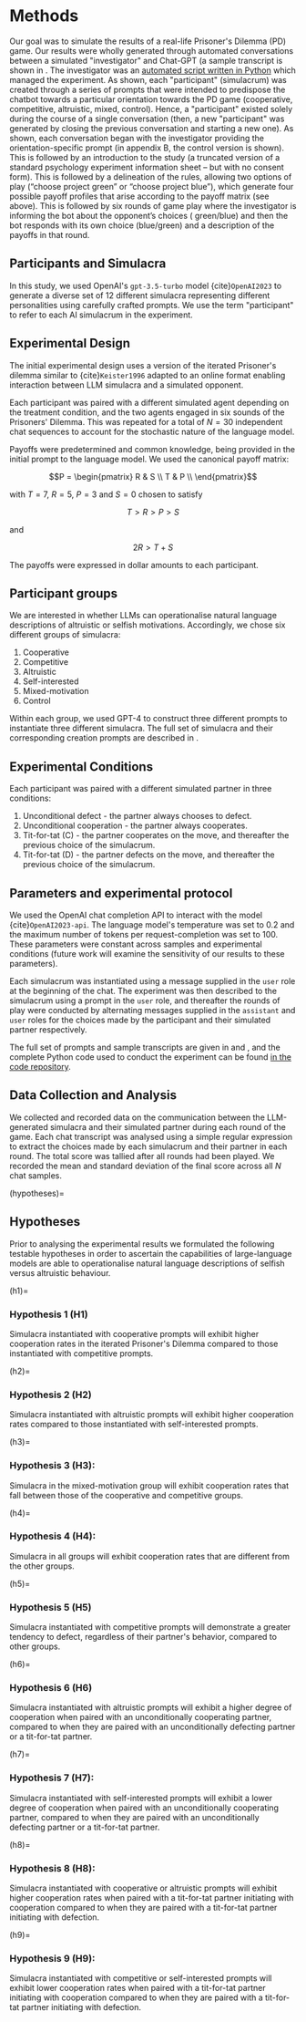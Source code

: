 
# Methods

Our goal was to simulate the results of a real-life Prisoner's Dilemma (PD) game. Our results were wholly generated
through automated
conversations between a simulated "investigator" and Chat-GPT (a sample transcript is shown in [](appendixB). The
investigator was
an [automated script written in Python](https://gitlab.com/sphelps/llm-cooperation/-/blob/main/llm_cooperation/dilemma.py)
which managed the experiment. As
shown, each "participant" (simulacrum) was created through a series of prompts that were intended to predispose the
chatbot towards a particular orientation towards the PD game (cooperative, competitive, altruistic, mixed, control).
Hence, a "participant" existed solely during the course of a single conversation
(then, a new "participant" was generated by
closing the previous conversation and starting a new one). As shown, each conversation began with the investigator
providing the orientation-specific prompt (in appendix B, the control version is shown). This is followed by an
introduction to the study (a truncated version of a standard psychology experiment information sheet – but with no
consent form). This is followed by a delineation of the rules, allowing two options of play (“choose project green” or
“choose project blue”), which generate four possible payoff profiles that arise according to the payoff matrix (see above).
This is followed by six rounds of game play where the investigator is informing the bot about the opponent’s choices (
green/blue) and then the bot responds with its own choice (blue/green) and a description of the payoffs in that round.

## Participants and Simulacra

In this study, we used OpenAI's `gpt-3.5-turbo` model {cite}`OpenAI2023` to
generate a diverse set of 12 different simulacra representing different
personalities using carefully crafted prompts. We use the
term "participant" to refer to each AI simulacrum in the experiment.

## Experimental Design

The initial experimental design uses a version of the iterated
Prisoner's dilemma similar to {cite}`Keister1996`
adapted to an online format
enabling interaction between LLM simulacra and a simulated opponent.

Each participant was paired with a different simulated agent depending
on the treatment condition, and
the two agents engaged in six sounds of the Prisoners' Dilemma.  This
was repeated for a total of $N=30$ independent chat sequences to
account for the stochastic nature of the language model.

Payoffs were predetermined and common knowledge, being provided
in the initial prompt to the language model.  We used the canonical
payoff matrix:

$$P = \begin{pmatrix}
R & S \\
T & P \\
\end{pmatrix}$$

with $T = 7$, $R = 5$, $P = 3$ and $S = 0$ chosen to satisfy

$$T > R > P > S$$

and 

$$2R > T + S$$

The payoffs were expressed in dollar amounts to each participant.

## Participant groups

We are interested in whether LLMs can operationalise natural language descriptions 
of altruistic or selfish motivations.  Accordingly, we chose six
different groups of simulacra: 

1. Cooperative
2. Competitive
3. Altruistic
4. Self-interested
5. Mixed-motivation
6. Control

Within each group, we used GPT-4 to construct three different prompts
to instantiate three different simulacra.  The full set of simulacra
and their corresponding creation prompts are described in [](appendixA).

## Experimental Conditions

Each participant was paired with a different simulated partner in three
conditions:

1. Unconditional defect - the partner always chooses to defect.
2. Unconditional cooperation - the partner always cooperates.
3. Tit-for-tat (C) - the partner cooperates on the move, and thereafter the previous choice of the simulacrum.
4. Tit-for-tat (D) - the partner defects on the move, and thereafter the previous choice of the simulacrum.

## Parameters and experimental protocol

We used the OpenAI chat completion API to interact with the model
{cite}`OpenAI2023-api`.
The language model's temperature was set to $0.2$ and the
maximum number of tokens per request-completion was set to 100. These
parameters were constant across samples and experimental conditions
(future work will examine the sensitivity of our results to these parameters).

Each simulacrum was instantiated using a message supplied in the
`user` role at the beginning of the chat. The experiment was then
described to the simulacrum using a prompt in the `user` role, and thereafter
the rounds of play were conducted by alternating messages supplied in
the `assistant`
and `user` roles for the choices made by the participant and their simulated
partner
respectively.

The full set of prompts and sample transcripts are given in [](appendixA) 
and [](appendixB),
and the complete Python code used to conduct the experiment can be found
[in the code repository](https://gitlab.com/sphelps/llm-cooperation/-/blob/main/dilemma.py).

## Data Collection and Analysis

We collected and recorded data on the communication between the LLM-generated
simulacra and their simulated partner during each round of the game.
Each chat transcript was analysed using a simple regular expression
to extract the choices made by each simulacrum and their partner in
each round.  The total score was tallied after all rounds had been played.
We recorded the mean and standard deviation of the final score across
all $N$ chat samples.

(hypotheses)=
## Hypotheses

Prior to analysing the experimental results we formulated the following testable hypotheses
in order to ascertain the capabilities of large-language models are able to operationalise natural language
descriptions of selfish versus altruistic behaviour.

(h1)=
### Hypothesis 1 (H1)
Simulacra instantiated with cooperative prompts will exhibit higher cooperation rates in the
iterated Prisoner's Dilemma compared to those instantiated with competitive prompts.

(h2)=
### Hypothesis 2 (H2)
Simulacra instantiated with altruistic prompts will exhibit higher cooperation rates compared to
those instantiated with self-interested prompts.

(h3)=
### Hypothesis 3 (H3): 
Simulacra in the mixed-motivation group will exhibit cooperation rates that fall between those of
the cooperative and competitive groups.

(h4)=
### Hypothesis 4 (H4): 
Simulacra in all groups will exhibit cooperation rates that are different from the other groups.

(h5)=
### Hypothesis 5 (H5)
Simulacra instantiated with competitive prompts will demonstrate a greater tendency to defect,
regardless of their partner's behavior, compared to other groups.

(h6)=
### Hypothesis 6 (H6)
Simulacra instantiated with altruistic prompts will exhibit a higher degree of cooperation when
paired with an unconditionally cooperating partner, compared to when they are paired with an unconditionally
defecting partner or a tit-for-tat partner.

(h7)=
### Hypothesis 7 (H7): 
Simulacra instantiated with self-interested prompts will exhibit a lower degree of cooperation
when paired with an unconditionally cooperating partner, compared to when they are paired with an unconditionally
defecting partner or a tit-for-tat partner.

(h8)=
### Hypothesis 8 (H8): 
Simulacra instantiated with cooperative or altruistic prompts will exhibit higher cooperation
rates when paired with a tit-for-tat partner initiating with cooperation compared to when they are paired with a
   tit-for-tat partner initiating with defection.

(h9)=
### Hypothesis 9 (H9): 
Simulacra instantiated with competitive or self-interested prompts will exhibit lower cooperation
rates when paired with a tit-for-tat partner initiating with cooperation compared to when they are paired with a
tit-for-tat partner initiating with defection.
